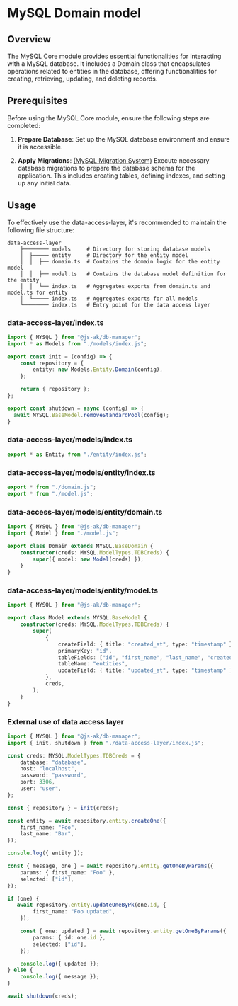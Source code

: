 # MySQL Domain model

## Overview

The MySQL Core module provides essential functionalities for interacting with a MySQL database. It includes a Domain class that encapsulates operations related to entities in the database, offering functionalities for creating, retrieving, updating, and deleting records.

## Prerequisites

Before using the MySQL Core module, ensure the following steps are completed:

1. **Prepare Database**: Set up the MySQL database environment and ensure it is accessible.

2. **Apply Migrations**: [(MySQL Migration System)](mysql-migration-system) Execute necessary database migrations to prepare the database schema for the application. This includes creating tables, defining indexes, and setting up any initial data.

## Usage

To effectively use the data-access-layer, it's recommended to maintain the following file structure:

```
data-access-layer
    ├──────── models     # Directory for storing database models
    │  ├───── entity     # Directory for the entity model
    │  │  ├── domain.ts  # Contains the domain logic for the entity model
    │  │  ├── model.ts   # Contains the database model definition for the entity
    │  │  └── index.ts   # Aggregates exports from domain.ts and model.ts for entity
    │  └───── index.ts   # Aggregates exports for all models
    └──────── index.ts   # Entry point for the data access layer
```

### data-access-layer/index.ts

```typescript
import { MYSQL } from "@js-ak/db-manager";
import * as Models from "./models/index.js";

export const init = (config) => {
    const repository = {
        entity: new Models.Entity.Domain(config),
    };

    return { repository };
};

export const shutdown = async (config) => {
  await MYSQL.BaseModel.removeStandardPool(config);
}

```

### data-access-layer/models/index.ts

```typescript
export * as Entity from "./entity/index.js";

```

### data-access-layer/models/entity/index.ts

```typescript
export * from "./domain.js";
export * from "./model.js";

```

### data-access-layer/models/entity/domain.ts

```typescript
import { MYSQL } from "@js-ak/db-manager";
import { Model } from "./model.js";

export class Domain extends MYSQL.BaseDomain {
    constructor(creds: MYSQL.ModelTypes.TDBCreds) {
        super({ model: new Model(creds) });
    }
}

```

### data-access-layer/models/entity/model.ts

```typescript
import { MYSQL } from "@js-ak/db-manager";

export class Model extends MYSQL.BaseModel {
    constructor(creds: MYSQL.ModelTypes.TDBCreds) {
        super(
            {
                createField: { title: "created_at", type: "timestamp" },
                primaryKey: "id",
                tableFields: ["id", "first_name", "last_name", "created_at", "updated_at"],
                tableName: "entities",
                updateField: { title: "updated_at", type: "timestamp" },
            },
            creds,
        );
    }
}

```

### External use of data access layer

```typescript
import { MYSQL } from "@js-ak/db-manager";
import { init, shutdown } from "./data-access-layer/index.js";

const creds: MYSQL.ModelTypes.TDBCreds = {
    database: "database",
    host: "localhost",
    password: "password",
    port: 3306,
    user: "user",
};

const { repository } = init(creds);

const entity = await repository.entity.createOne({
    first_name: "Foo",
    last_name: "Bar",
});

console.log({ entity });

const { message, one } = await repository.entity.getOneByParams({
    params: { first_name: "Foo" },
    selected: ["id"],
});

if (one) {
   await repository.entity.updateOneByPk(one.id, {
        first_name: "Foo updated",
    });

    const { one: updated } = await repository.entity.getOneByParams({
        params: { id: one.id },
        selected: ["id"],
    });

    console.log({ updated });
} else {
    console.log({ message });
}

await shutdown(creds);

```
